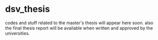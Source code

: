 dsv_thesis
==========

codes and stuff related to the master's thesis will appear here soon.
also the final thesis report will be available when written and approved by the universities.
